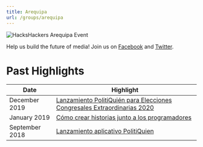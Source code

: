 ```yaml
---
title: Arequipa
url: /groups/arequipa
---
```


![HacksHackers Arequipa Event](https://secure.meetupstatic.com/photos/event/c/3/0/f/highres_468649935.jpeg)

Help us build the future of media! Join us on [Facebook](https://www.facebook.com/HacksHackersArequipa/) and [Twitter](https://twitter.com/HacksHackersAqp).

# Past Highlights

| **Date**  | **Highlight** |  
|-----------|---------------|  
| December 2019 | [Lanzamiento PolitiQuién para Elecciones Congresales Extraordinarias 2020](https://www.meetup.com/Hacks-Hackers-Arequipa/events/267507481/) |
| January 2019 | [Cómo crear historias junto a los programadores](https://www.meetup.com/Hacks-Hackers-Arequipa/events/hdhpgpyzhbpc/) |   
| September 2018 | [Lanzamiento aplicativo PolitiQuien](https://www.meetup.com/Hacks-Hackers-Arequipa/events/254537415/) |
